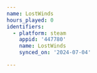 ```yaml
---
name: LostWinds
hours_played: 0
identifiers:
  - platform: steam
    appid: '447780'
    name: LostWinds
    synced_on: '2024-07-04'

---
```

